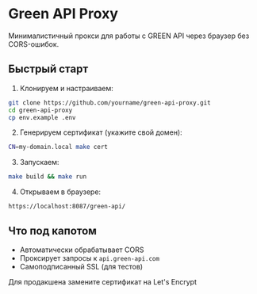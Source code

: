 # Green API Proxy

Минималистичный прокси для работы с GREEN API через браузер без CORS-ошибок.

## Быстрый старт

1. Клонируем и настраиваем:
```bash
git clone https://github.com/yourname/green-api-proxy.git
cd green-api-proxy
cp env.example .env
```

2. Генерируем сертификат (укажите свой домен):
```bash
CN=my-domain.local make cert
```

3. Запускаем:
```bash
make build && make run
```

4. Открываем в браузере:
```
https://localhost:8087/green-api/
```

## Что под капотом

- Автоматически обрабатывает CORS
- Проксирует запросы к `api.green-api.com`
- Самоподписанный SSL (для тестов)

Для продакшена замените сертификат на Let's Encrypt
